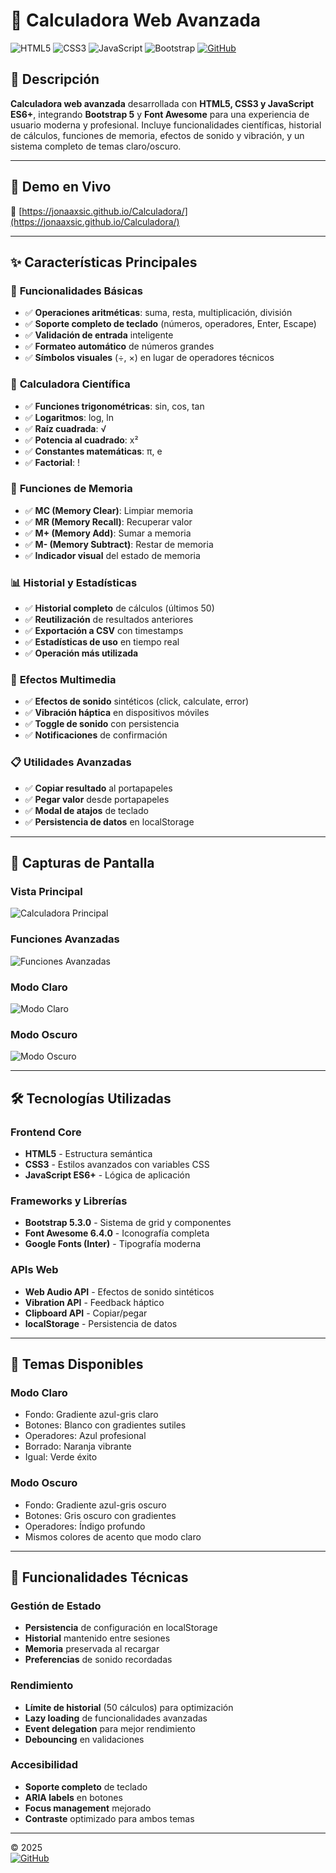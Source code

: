 # 🧮 Calculadora Web Avanzada

![HTML5](https://img.shields.io/badge/HTML5-E34F26?style=for-the-badge&logo=html5&logoColor=white)
![CSS3](https://img.shields.io/badge/CSS3-1572B6?style=for-the-badge&logo=css3&logoColor=white) 
![JavaScript](https://img.shields.io/badge/JavaScript-F7DF1E?style=for-the-badge&logo=javascript&logoColor=black) ![Bootstrap](https://img.shields.io/badge/Bootstrap-7952B3?style=for-the-badge&logo=bootstrap&logoColor=white) [![GitHub](https://img.shields.io/badge/GitHub-Jonaaxsic-121011?style=for-the-badge&logo=github&logoColor=white)](https://github.com/Jonaaxsic)

## 📌 Descripción

**Calculadora web avanzada** desarrollada con **HTML5, CSS3 y JavaScript ES6+**, integrando **Bootstrap 5** y **Font Awesome** para una experiencia de usuario moderna y profesional. Incluye funcionalidades científicas, historial de cálculos, funciones de memoria, efectos de sonido y vibración, y un sistema completo de temas claro/oscuro.

---

## 🚀 Demo en Vivo

🔗 [https://jonaaxsic.github.io/Calculadora/](https://jonaaxsic.github.io/Calculadora/)

---

## ✨ Características Principales

### 🧮 **Funcionalidades Básicas**

- ✅ **Operaciones aritméticas**: suma, resta, multiplicación, división
- ✅ **Soporte completo de teclado** (números, operadores, Enter, Escape)
- ✅ **Validación de entrada** inteligente
- ✅ **Formateo automático** de números grandes
- ✅ **Símbolos visuales** (÷, ×) en lugar de operadores técnicos

### 🔬 **Calculadora Científica**

- ✅ **Funciones trigonométricas**: sin, cos, tan
- ✅ **Logaritmos**: log, ln
- ✅ **Raíz cuadrada**: √
- ✅ **Potencia al cuadrado**: x²
- ✅ **Constantes matemáticas**: π, e
- ✅ **Factorial**: !

### 🧠 **Funciones de Memoria**

- ✅ **MC (Memory Clear)**: Limpiar memoria
- ✅ **MR (Memory Recall)**: Recuperar valor
- ✅ **M+ (Memory Add)**: Sumar a memoria
- ✅ **M- (Memory Subtract)**: Restar de memoria
- ✅ **Indicador visual** del estado de memoria

### 📊 **Historial y Estadísticas**

- ✅ **Historial completo** de cálculos (últimos 50)
- ✅ **Reutilización** de resultados anteriores
- ✅ **Exportación a CSV** con timestamps
- ✅ **Estadísticas de uso** en tiempo real
- ✅ **Operación más utilizada**

### 🎵 **Efectos Multimedia**

- ✅ **Efectos de sonido** sintéticos (click, calculate, error)
- ✅ **Vibración háptica** en dispositivos móviles
- ✅ **Toggle de sonido** con persistencia
- ✅ **Notificaciones** de confirmación

### 📋 **Utilidades Avanzadas**

- ✅ **Copiar resultado** al portapapeles
- ✅ **Pegar valor** desde portapapeles
- ✅ **Modal de atajos** de teclado
- ✅ **Persistencia de datos** en localStorage

---

## 🎯 Capturas de Pantalla

### Vista Principal

![Calculadora Principal](img/interfaz.png)

### Funciones Avanzadas

![Funciones Avanzadas](img/FuncionesAvanzadas.jpeg)

### Modo Claro

![Modo Claro](img/modoClaro.png)

### Modo Oscuro

![Modo Oscuro](img/interfaz.png)

---

## 🛠️ Tecnologías Utilizadas

### **Frontend Core**

- **HTML5** - Estructura semántica
- **CSS3** - Estilos avanzados con variables CSS
- **JavaScript ES6+** - Lógica de aplicación

### **Frameworks y Librerías**

- **Bootstrap 5.3.0** - Sistema de grid y componentes
- **Font Awesome 6.4.0** - Iconografía completa
- **Google Fonts (Inter)** - Tipografía moderna

### **APIs Web**

- **Web Audio API** - Efectos de sonido sintéticos
- **Vibration API** - Feedback háptico
- **Clipboard API** - Copiar/pegar
- **localStorage** - Persistencia de datos

---

## 🎨 Temas Disponibles

### **Modo Claro**

- Fondo: Gradiente azul-gris claro
- Botones: Blanco con gradientes sutiles
- Operadores: Azul profesional
- Borrado: Naranja vibrante
- Igual: Verde éxito

### **Modo Oscuro**

- Fondo: Gradiente azul-gris oscuro
- Botones: Gris oscuro con gradientes
- Operadores: Índigo profundo
- Mismos colores de acento que modo claro

---

## 🔧 Funcionalidades Técnicas

### **Gestión de Estado**

- **Persistencia** de configuración en localStorage
- **Historial** mantenido entre sesiones
- **Memoria** preservada al recargar
- **Preferencias** de sonido recordadas

### **Rendimiento**

- **Límite de historial** (50 cálculos) para optimización
- **Lazy loading** de funcionalidades avanzadas
- **Event delegation** para mejor rendimiento
- **Debouncing** en validaciones

### **Accesibilidad**

- **Soporte completo** de teclado
- **ARIA labels** en botones
- **Focus management** mejorado
- **Contraste** optimizado para ambos temas

---

© 2025  
[![GitHub](https://img.shields.io/badge/GitHub-Jonaaxsic-121011?style=for-the-badge&logo=github&logoColor=white)](https://github.com/Jonaaxsic)
